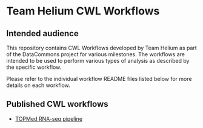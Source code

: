 # Team Helium CWL Workflows

## Intended audience
This repository contains CWL Workflows developed by Team Helium as part of the DataCommons project for various milestones. The workflows are intended to be used to perform various types of analysis as described by the specific workflow.

Please refer to the individual workflow README files listed below for more details on each workflow.

## Published CWL workflows

* [TOPMed RNA-seq pipeline](https://github.com/heliumdatacommons/TOPMed_RNAseq_CWL)
